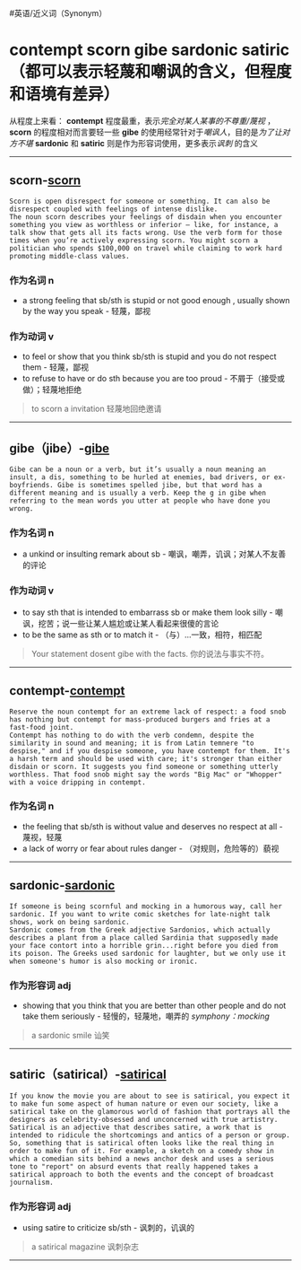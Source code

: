 #英语/近义词（Synonym） 
# contempt scorn gibe sardonic satiric （都可以表示轻蔑和嘲讽的含义，但程度和语境有差异）
从程度上来看：
**contempt** 程度最重，表示*完全对某人某事的不尊重/蔑视* ，**scorn** 的程度相对而言要轻一些
**gibe** 的使用经常针对于*嘲讽人*，目的是*为了让对方不堪*
**sardonic** 和 **satiric** 则是作为形容词使用，更多表示*讽刺* 的含义
  
---
## scorn-[scorn](https://fanyi.baidu.com/#en/zh/scorn)

```
Scorn is open disrespect for someone or something. It can also be disrespect coupled with feelings of intense dislike.
The noun scorn describes your feelings of disdain when you encounter something you view as worthless or inferior — like, for instance, a talk show that gets all its facts wrong. Use the verb form for those times when you’re actively expressing scorn. You might scorn a politician who spends $100,000 on travel while claiming to work hard promoting middle-class values.
```
### 作为名词 n
- a strong feeling that sb/sth is stupid or not good enough , usually shown by the way you speak - 轻蔑，鄙视
### 作为动词 v
- to feel or show that you think  sb/sth is stupid and you do not respect them - 轻蔑，鄙视
- to refuse to have or do sth because you are too proud - 不屑于（接受或做）；轻蔑地拒绝
> to scorn a invitation 轻蔑地回绝邀请
---
## gibe（jibe）-[gibe](https://fanyi.baidu.com/#en/zh/jibe)

```
Gibe can be a noun or a verb, but it’s usually a noun meaning an insult, a dis, something to be hurled at enemies, bad drivers, or ex-boyfriends. Gibe is sometimes spelled jibe, but that word has a different meaning and is usually a verb. Keep the g in gibe when referring to the mean words you utter at people who have done you wrong.
```
### 作为名词 n
- a unkind or insulting remark about sb - 嘲讽，嘲弄，讥讽；对某人不友善的评论
### 作为动词 v
- to say sth that is intended to embarrass sb or make them look silly - 嘲讽，挖苦；说一些让某人尴尬或让某人看起来很傻的言论
- to be the same as sth or to match it - （与）...一致，相符，相匹配
> Your statement dosent gibe with the facts. 你的说法与事实不符。
---
## contempt-[contempt](https://fanyi.baidu.com/#en/zh/contempt)

```
Reserve the noun contempt for an extreme lack of respect: a food snob has nothing but contempt for mass-produced burgers and fries at a fast-food joint.
Contempt has nothing to do with the verb condemn, despite the similarity in sound and meaning; it is from Latin temnere "to despise," and if you despise someone, you have contempt for them. It's a harsh term and should be used with care; it's stronger than either disdain or scorn. It suggests you find someone or something utterly worthless. That food snob might say the words "Big Mac" or "Whopper" with a voice dripping in contempt.
```
### 作为名词 n
- the feeling that sb/sth is without value and deserves no respect at all - 蔑视，轻蔑
- a lack of worry or fear about rules danger - （对规则，危险等的）藐视
---
## sardonic-[sardonic](https://fanyi.baidu.com/#en/zh/sardonic)

```
If someone is being scornful and mocking in a humorous way, call her sardonic. If you want to write comic sketches for late-night talk shows, work on being sardonic.
Sardonic comes from the Greek adjective Sardonios, which actually describes a plant from a place called Sardinia that supposedly made your face contort into a horrible grin...right before you died from its poison. The Greeks used sardonic for laughter, but we only use it when someone's humor is also mocking or ironic.
```
### 作为形容词 adj
- showing that you think that you are better than other people and do not take them seriously - 轻慢的，轻蔑地，嘲弄的 *symphony：mocking*
> a sardonic smile 讪笑

---
## satiric（satirical）-[satirical](https://fanyi.baidu.com/#en/zh/satirical)

```
If you know the movie you are about to see is satirical, you expect it to make fun some aspect of human nature or even our society, like a satirical take on the glamorous world of fashion that portrays all the designers as celebrity-obsessed and unconcerned with true artistry.
Satirical is an adjective that describes satire, a work that is intended to ridicule the shortcomings and antics of a person or group. So, something that is satirical often looks like the real thing in order to make fun of it. For example, a sketch on a comedy show in which a comedian sits behind a news anchor desk and uses a serious tone to "report" on absurd events that really happened takes a satirical approach to both the events and the concept of broadcast journalism.
```
### 作为形容词 adj
- using satire to criticize sb/sth - 讽刺的，讥讽的
> a satirical magazine 讽刺杂志
---